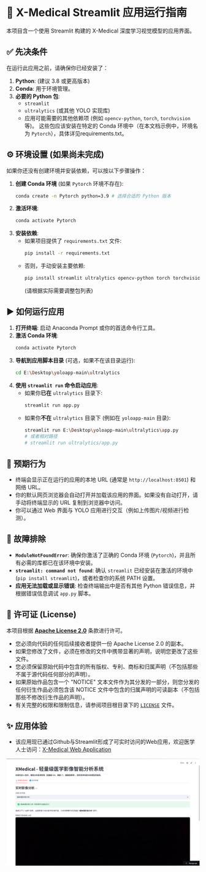 # 🚀 X-Medical Streamlit 应用运行指南

本项目含一个使用 Streamlit 构建的 X-Medical 深度学习视觉模型的应用界面。

## ✅ 先决条件
在运行此应用之前，请确保你已经安装了：
1.  **Python**: (建议 3.8 或更高版本)
2.  **Conda**: 用于环境管理。
3.  **必要的 Python 包**:
    *   `streamlit`
    *   `ultralytics` (或其他 YOLO 实现库)
    *   应用可能需要的其他依赖项 (例如 `opencv-python`, `torch`, `torchvision` 等)。
    这些包应该安装在特定的 Conda 环境中（在本文档示例中，环境名为 `Pytorch`），具体详见requirements.txt。

## ⚙️ 环境设置 (如果尚未完成)

如果你还没有创建环境并安装依赖，可以按以下步骤操作：

1.  **创建 Conda 环境** (如果 `Pytorch` 环境不存在):
    ```bash
    conda create -n Pytorch python=3.9 # 选择合适的 Python 版本
    ```
2.  **激活环境**:
    ```bash
    conda activate Pytorch
    ```
3.  **安装依赖**:
    *   如果项目提供了 `requirements.txt` 文件:
        ```bash
        pip install -r requirements.txt
        ```
    *   否则，手动安装主要依赖:
        ```bash
        pip install streamlit ultralytics opencv-python torch torchvision
        ```
        (请根据实际需要调整包列表)

## ▶️ 如何运行应用

1.  **打开终端**: 启动 Anaconda Prompt 或你的首选命令行工具。
2.  **激活 Conda 环境**:
    ```bash
    conda activate Pytorch
    ```
3.  **导航到应用脚本目录** (可选，如果不在该目录运行):
    ```bash
    cd E:\Desktop\yoloapp-main\ultralytics
    ```
4.  **使用 `streamlit run` 命令启动应用**:
    *   如果你**已在** `ultralytics` 目录下:
        ```bash
        streamlit run app.py
        ```
    *   如果你**不在** `ultralytics` 目录下 (例如在 `yoloapp-main` 目录):
        ```bash
        streamlit run E:\Desktop\yoloapp-main\ultralytics\app.py
        # 或者相对路径
        # streamlit run ultralytics/app.py
        ```

## 👀 预期行为

*   终端会显示正在运行的应用的本地 URL (通常是 `http://localhost:8501`) 和网络 URL。
*   你的默认网页浏览器会自动打开并加载该应用的界面。如果没有自动打开，请手动将终端显示的 URL 复制到浏览器中访问。
*   你可以通过 Web 界面与 YOLO 应用进行交互（例如上传图片/视频进行检测）。

## 🔧 故障排除

*   **`ModuleNotFoundError`**: 确保你激活了正确的 Conda 环境 (`Pytorch`)，并且所有必需的库都已在该环境中安装。
*   **`streamlit: command not found`**: 确认 `streamlit` 已经安装在激活的环境中 (`pip install streamlit`)，或者检查你的系统 PATH 设置。
*   **应用无法加载或显示错误**: 检查终端输出中是否有其他 Python 错误信息，并根据错误信息调试 `app.py` 脚本。

## 📄 许可证 (License)

本项目根据 **[Apache License 2.0](https://www.apache.org/licenses/LICENSE-2.0)** 条款进行许可。
*   您必须向代码的任何后续接收者提供一份 Apache License 2.0 的副本。
*   如果您修改了文件，必须在修改的文件中携带显著的声明，说明您更改了这些文件。
*   您必须保留原始代码中包含的所有版权、专利、商标和归属声明（不包括那些不属于源代码任何部分的声明）。
*   如果原始作品包含一个 "NOTICE" 文本文件作为其分发的一部分，则您分发的任何衍生作品必须包含该 NOTICE 文件中包含的归属声明的可读副本（不包括那些不修改衍生作品的声明）。
*   有关完整的权限和限制信息，请参阅项目根目录下的 [`LICENSE`](./LICENSE) 文件。

## ✨ 应用体验

* 该应用现已通过Github与Streamlit形成了可实时访问的Web应用，欢迎医学人士访问：[X-Medical Web Application](https://x-medical.streamlit.app/)

![X-Medical Web Interface](https://github.com/Erikline/X-Medical/blob/main/Streamlit%20Web.png)
